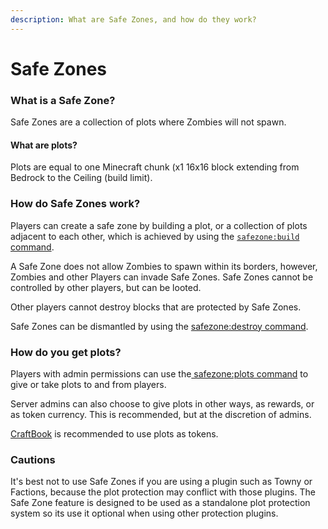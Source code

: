 ```yaml
---
description: What are Safe Zones, and how do they work?
---
```


# Safe Zones

### What is a Safe Zone?

Safe Zones are a collection of plots where Zombies will not spawn.

#### What are plots?

Plots are equal to one Minecraft chunk (x1 16x16 block extending from Bedrock to the Ceiling (build limit).

### How do Safe Zones work?

Players can create a safe zone by building a plot, or a collection of plots adjacent to each other, which is achieved by using the [`safezone:build` command](../commands/safezone/build.md).

A Safe Zone does not allow Zombies to spawn within its borders, however, Zombies and other Players can invade Safe Zones. Safe Zones cannot be controlled by other players, but can be looted.

Other players cannot destroy blocks that are protected by Safe Zones.

Safe Zones can be dismantled by using the [safezone:destroy command](../commands/safezone/destroy.md).

### How do you get plots?

Players with admin permissions can use the[ safezone:plots command](../commands/safezone/plots.md) to give or take plots to and from players.

Server admins can also choose to give plots in other ways, as rewards, or as token currency. This is recommended, but at the discretion of admins.

[CraftBook](https://www.spigotmc.org/resources/craftbook.2083/) is recommended to use plots as tokens.

### Cautions

It's best not to use Safe Zones if you are using a plugin such as Towny or Factions, because the plot protection may conflict with those plugins. The Safe Zone feature is designed to be used as a standalone plot protection system so its use it optional when using other protection plugins.
